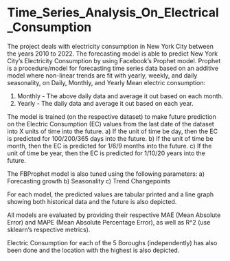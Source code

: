 # Time_Series_Analysis_On_Electrical_Consumption

The project deals with electricity consumption in New York City between the years 2010 to 2022. The forecasting model is able to predict New York City’s Electricity Consumption by using Facebook’s Prophet model. Prophet is a procedure/model for forecasting time series data based on an additive model where non-linear trends are fit with yearly, weekly, and daily seasonality, on Daily, Monthly, and Yearly Mean electric consumption:

1) Monthly - The above daily data and average it out based on each month.
2) Yearly - The daily data and average it out based on each year.

The model is trained (on the respective dataset) to make future prediction on the Electric Consumption (EC) values from the last date of the dataset into X units of time into the future.
a) If the unit of time be day, then the EC is predicted for 100/200/365 days into the future.
b) If the unit of time be month, then the EC is predicted for 1/6/9 months into the future.
c) If the unit of time be year, then the EC is predicted for 1/10/20 years into the future.

The FBProphet model is also tuned using the following parameters:
a) Forecasting growth
b) Seasonality
c) Trend Changepoints

For each model, the predicted values are tabular printed and a line graph showing both historical data and the future is also depicted.

All models are evaluated by providing their respective MAE (Mean Absolute Error) and MAPE (Mean Absolute Percentage Error), as well as R^2 (use sklearn’s respective metrics).
 
Electric Consumption for each of the 5 Boroughs (independently) has also been done and the location with the highest is also depicted.
